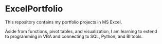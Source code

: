 # ExcelPortfolio
This repository contains my portfolio projects in MS Excel.

Aside from functions, pivot tables, and visualization, I am learning to extend to programming in VBA and connecting to SQL, Python, and BI tools.
